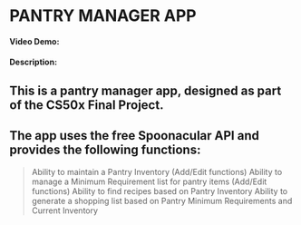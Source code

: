 
# PANTRY MANAGER APP
#### Video Demo:  <URL TBD>
#### Description:

## This is a pantry manager app, designed as part of the CS50x Final Project.
## The app uses the free Spoonacular API and provides the following functions:

> Ability to maintain a Pantry Inventory (Add/Edit functions)
> Ability to manage a Minimum Requirement list for pantry items (Add/Edit functions)
> Ability to find recipes based on Pantry Inventory
> Ability to generate a shopping list based on Pantry Minimum Requirements and Current Inventory